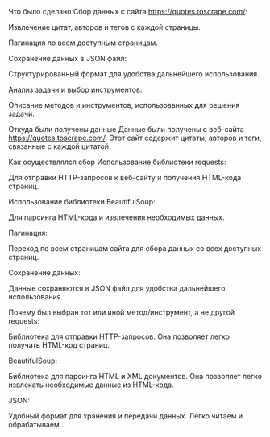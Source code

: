 Что было сделано
Сбор данных с сайта https://quotes.toscrape.com/:

Извлечение цитат, авторов и тегов с каждой страницы.

Пагинация по всем доступным страницам.

Сохранение данных в JSON файл:

Структурированный формат для удобства дальнейшего использования.

Анализ задачи и выбор инструментов:

Описание методов и инструментов, использованных для решения задачи.

Откуда были получены данные
Данные были получены с веб-сайта https://quotes.toscrape.com/. Этот сайт содержит цитаты, авторов и теги, связанные с каждой цитатой.

Как осуществлялся сбор
Использование библиотеки requests:

Для отправки HTTP-запросов к веб-сайту и получения HTML-кода страниц.

Использование библиотеки BeautifulSoup:

Для парсинга HTML-кода и извлечения необходимых данных.

Пагинация:

Переход по всем страницам сайта для сбора данных со всех доступных страниц.

Сохранение данных:

Данные сохраняются в JSON файл для удобства дальнейшего использования.

Почему был выбран тот или иной метод/инструмент, а не другой
requests:

Библиотека для отправки HTTP-запросов. Она позволяет легко получать HTML-код страниц.

BeautifulSoup:

Библиотека для парсинга HTML и XML документов. Она позволяет легко извлекать необходимые данные из HTML-кода.

JSON:

Удобный формат для хранения и передачи данных. Легко читаем и обрабатываем.